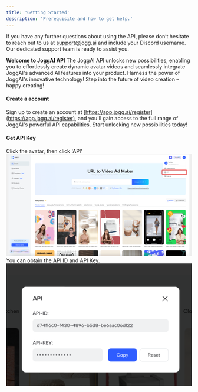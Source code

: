 ```yaml
---
title: 'Getting Started'
description: 'Prerequisite and how to get help.'
---
```


If you have any further questions about using the API, please don’t hesitate to reach out to us at [support@jogg.ai](mailto:support@jogg.ai) and include your Discord username. Our dedicated support team is ready to assist you.

**Welcome to JoggAI API**
The JoggAI API unlocks new possibilities, enabling you to effortlessly create dynamic avatar videos and seamlessly integrate JoggAI's advanced AI features into your product. Harness the power of JoggAI's innovative technology! Step into the future of video creation – happy creating!

#### Create a account

Sign up to create an account at [https://app.jogg.ai/register](https://app.jogg.ai/register), and you'll gain access to the full range of JoggAI's powerful API capabilities. Start unlocking new possibilities today!

#### Get API Key

Click the avatar, then click 'API'
![](/images/img01.png)
You can obtain the API ID and API Key.
![](/images/img_1.png)